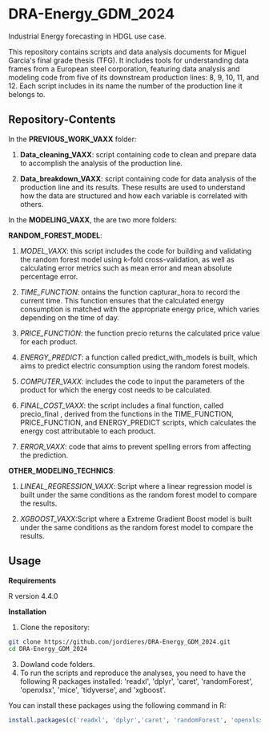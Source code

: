 # DRA-Energy_GDM_2024
Industrial Energy forecasting in HDGL use case.

This repository contains scripts and data analysis documents for Miguel Garcia's final grade thesis (TFG). It includes tools for understanding data frames from a European steel corporation, featuring data analysis and modeling code from five of its downstream production lines: 8, 9, 10, 11, and 12. Each script includes in its name the number of the production line it belongs to.
 

## Repository-Contents
In the **PREVIOUS_WORK_VAXX** folder:

  1. **Data_cleaning_VAXX**: script containing code to clean and prepare data to accomplish the analysis of the production line.
  
  2. **Data_breakdown_VAXX**: script containing code for data analysis of the production line and its results. These results are used to understand how the data are structured and how each variable is correlated with others.

In the **MODELING_VAXX**, the are two more folders:

 **RANDOM_FOREST_MODEL**:

  1. *MODEL_VAXX*: this script includes the code for building and validating the random forest model using k-fold cross-validation, as well as calculating error metrics such as mean error and mean absolute percentage error.

  2. *TIME_FUNCTION*: ontains the function capturar_hora to record the current time. This function ensures that the calculated energy consumption is matched with the appropriate energy price, which varies depending on the time of day.

  3. *PRICE_FUNCTION*: the function precio returns the calculated price value for each product.

  4. *ENERGY_PREDICT*: a function called predict_with_models is built, which aims to predict electric consumption using the random forest models.

  5. *COMPUTER_VAXX*:  includes the code to input the parameters of the product for which the energy cost needs to be calculated.

  6. *FINAL_COST_VAXX*: the script includes a final function, called precio_final , derived from the functions in the TIME_FUNCTION, PRICE_FUNCTION, and ENERGY_PREDICT scripts, which calculates the energy cost attributable to each product.

  7. *ERROR_VAXX*: code that aims to prevent spelling errors from affecting the prediction.

 **OTHER_MODELING_TECHNICS**:

  1. *LINEAL_REGRESSION_VAXX*: Script where a linear regression model is built under the same conditions as the random forest model to compare the results.

  2. *XGBOOST_VAXX*:Script where a Extreme Gradient Boost model is built under the same conditions as the random forest model to compare the results.

## Usage

**Requirements**

R version 4.4.0

**Installation**

1. Clone the repository:

```bash
git clone https://github.com/jordieres/DRA-Energy_GDM_2024.git
cd DRA-Energy_GDM_2024
```   
3. Dowland code folders.
4. To run the scripts and reproduce the analyses, you need to have the following R packages installed: 'readxl', 'dplyr', 'caret', 'randomForest', 'openxlsx', 'mice', 'tidyverse', and 'xgboost'.

You can install these packages using the following command in R:

```r
install.packages(c('readxl', 'dplyr','caret', 'randomForest', 'openxlsx', 'mice', 'tidyverse', 'xgboost' ))
```

  

